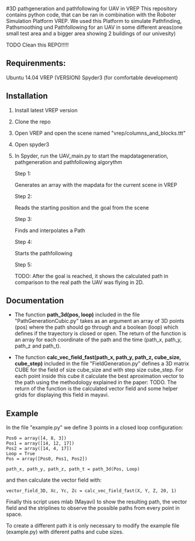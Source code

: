 #3D pathgeneration and pathfollowing for UAV in VREP 
This repository contains python code, that can be ran in combination with the Roboter Simulation Platform VREP. We used this Platform to simulate Pathfinding, Pathsmoothing und Pathfollowing for an UAV in some different areas(one small test area and a bigger area showing 2 buildings of our univesity)

TODO Clean this REPO!!!!!

## Requirenments:

Ubuntu 14.04
VREP (VERSION)
Spyder3 (for comfortable development)

## Installation

1. Install latest VREP version

2. Clone the repo

3. Open VREP and open the scene named "vrep/columns_and_blocks.ttt"

4. Open spyder3

4. In Spyder, run the UAV_main.py to start the mapdatageneration, pathgeneration and pathfollowing algorythm

	Step 1:
	
	Generates an array with the mapdata for the current scene in VREP
	
	Step 2:
	
	Reads the starting position and the goal from the scene
	
	Step 3:
	
	Finds and interpolates a Path
	
	Step 4:
	
	Starts the pathfollowing
	
	Step 5:
	
	TODO: After the goal is reached, it shows the calculated path in comparison to the real path the UAV was flying in 2D.
## Documentation

* The function **path_3d(pos, loop)** included in the file "PathGenerationCubic.py" takes as an argument an array of 3D points (pos) where the path should go through and a boolean (loop) which defines if the trayectory is closed or open. The return of the function is an array for each coordinate of the path and the time (path_x, path_y, path_z and path_t).

* The function **calc_vec_field_fast(path_x, path_y, path_z, cube_size, cube_step)** included in the file "FieldGeneration.py" defines a 3D matrix CUBE for the field of size cube_size and with step size cube_step. For each point inside this cube it calculate the best aproximation vector to the path using the methodology explained in the paper: TODO. The return of the function is the calculated vector field and some helper grids for displaying this field in mayavi.

## Example

In the file "example.py" we define 3 points in a closed loop configuration:

```
Pos0 = array([4, 8, 3])
Pos1 = array([14, 12, 17])
Pos2 = array([14, 4, 17])
Loop = True
Pos = array([Pos0, Pos1, Pos2])

path_x, path_y, path_z, path_t = path_3d(Pos, Loop)
```

and then calculate the vector field with:

```
vector_field_3D, Xc, Yc, Zc = calc_vec_field_fast(X, Y, Z, 20, 1)
```

Finally this script uses mlab (Mayavi) to show the resulting path, the vector field and the striplines to observe the possible paths from every point in space.

To create a different path it is only necessary to modify the example file (example.py) with diferent paths and cube sizes.
